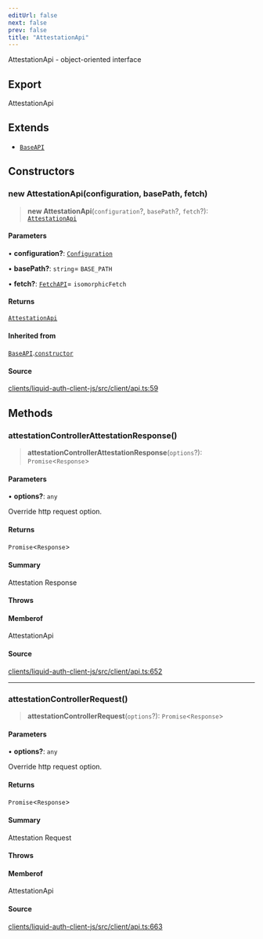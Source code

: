 ```yaml
---
editUrl: false
next: false
prev: false
title: "AttestationApi"
---
```


AttestationApi - object-oriented interface

## Export

AttestationApi

## Extends

- [`BaseAPI`](/reference/typescript/auth/client/classes/baseapi/)

## Constructors

### new AttestationApi(configuration, basePath, fetch)

> **new AttestationApi**(`configuration`?, `basePath`?, `fetch`?): [`AttestationApi`](/reference/typescript/auth/client/classes/attestationapi/)

#### Parameters

• **configuration?**: [`Configuration`](/reference/typescript/auth/client/classes/configuration/)

• **basePath?**: `string`= `BASE_PATH`

• **fetch?**: [`FetchAPI`](/reference/typescript/auth/client/interfaces/fetchapi/)= `isomorphicFetch`

#### Returns

[`AttestationApi`](/reference/typescript/auth/client/classes/attestationapi/)

#### Inherited from

[`BaseAPI`](/reference/typescript/auth/client/classes/baseapi/).[`constructor`](/reference/typescript/auth/client/classes/baseapi/#constructors)

#### Source

[clients/liquid-auth-client-js/src/client/api.ts:59](https://github.com/algorandfoundation/liquid-auth/blob/10c59840d062554c79d275cbb41957b40edae1ed/clients/liquid-auth-client-js/src/client/api.ts#L59)

## Methods

### attestationControllerAttestationResponse()

> **attestationControllerAttestationResponse**(`options`?): `Promise`\<`Response`\>

#### Parameters

• **options?**: `any`

Override http request option.

#### Returns

`Promise`\<`Response`\>

#### Summary

Attestation Response

#### Throws

#### Memberof

AttestationApi

#### Source

[clients/liquid-auth-client-js/src/client/api.ts:652](https://github.com/algorandfoundation/liquid-auth/blob/10c59840d062554c79d275cbb41957b40edae1ed/clients/liquid-auth-client-js/src/client/api.ts#L652)

***

### attestationControllerRequest()

> **attestationControllerRequest**(`options`?): `Promise`\<`Response`\>

#### Parameters

• **options?**: `any`

Override http request option.

#### Returns

`Promise`\<`Response`\>

#### Summary

Attestation Request

#### Throws

#### Memberof

AttestationApi

#### Source

[clients/liquid-auth-client-js/src/client/api.ts:663](https://github.com/algorandfoundation/liquid-auth/blob/10c59840d062554c79d275cbb41957b40edae1ed/clients/liquid-auth-client-js/src/client/api.ts#L663)
